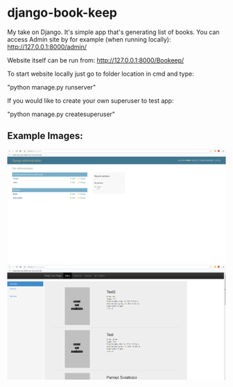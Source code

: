 # django-book-keep
My take on Django. It's simple app that's generating list of books.
You can access Admin site by for example (when running locally):
http://127.0.0.1:8000/admin/

Website itself can be run from:
http://127.0.0.1:8000/Bookeep/

To start website locally just go to folder location in cmd and type:

"python manage.py runserver"

If you would like to create your own superuser to test app:

"python manage.py createsuperuser"

## Example Images:
![Image 1](https://github.com/MrTequila/django-book-keep/blob/master/imgs/1.PNG)
![Image 2](https://github.com/MrTequila/django-book-keep/blob/master/imgs/2.PNG)
